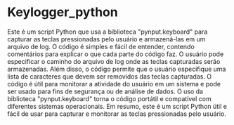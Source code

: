 # Keylogger_python

Este é um script Python que usa a biblioteca "pynput.keyboard" para capturar as teclas pressionadas pelo usuário e armazená-las em um arquivo de log. O código é simples e fácil de entender, contendo comentários para explicar o que cada parte do código faz.
O usuário pode especificar o caminho do arquivo de log onde as teclas capturadas serão armazenadas. Além disso, o código permite que o usuário especifique uma lista de caracteres que devem ser removidos das teclas capturadas.
O código é útil para monitorar a atividade do usuário em um sistema e pode ser usado para fins de segurança ou de análise de dados. O uso da biblioteca "pynput.keyboard" torna o código portátil e compatível com diferentes sistemas operacionais.
Em resumo, este é um script Python útil e fácil de usar para capturar e monitorar as teclas pressionadas pelo usuário.
